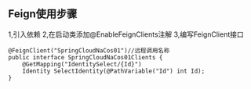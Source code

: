 ## Feign使用步骤
1,引入依赖
2,在启动类添加@EnableFeignClients注解
3,编写FeignClient接口

    @FeignClient("SpringCloudNaCos01")//远程调用名称
    public interface SpringCloudNaCos01Clients {
        @GetMapping("IdentitySelect/{Id}")
        Identity SelectIdentity(@PathVariable("Id") int Id);
    }

